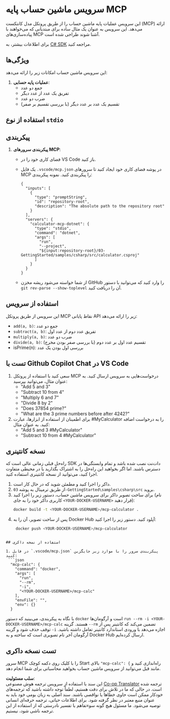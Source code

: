 <!--
CO_OP_TRANSLATOR_METADATA:
{
  "original_hash": "882aae00f1d3f007e20d03b883f44afa",
  "translation_date": "2025-07-13T22:13:15+00:00",
  "source_file": "03-GettingStarted/samples/csharp/README.md",
  "language_code": "fa"
}
-->
# سرویس ماشین حساب پایه MCP

این سرویس عملیات پایه ماشین حساب را از طریق پروتکل مدل کانتکست (MCP) ارائه می‌دهد. این سرویس به عنوان یک مثال ساده برای مبتدیانی که می‌خواهند با پیاده‌سازی‌های MCP آشنا شوند طراحی شده است.

برای اطلاعات بیشتر، به [C# SDK](https://github.com/modelcontextprotocol/csharp-sdk) مراجعه کنید.

## ویژگی‌ها

این سرویس ماشین حساب امکانات زیر را ارائه می‌دهد:

1. **عملیات پایه حسابی**:
   - جمع دو عدد
   - تفریق یک عدد از عدد دیگر
   - ضرب دو عدد
   - تقسیم یک عدد بر عدد دیگر (با بررسی تقسیم بر صفر)

## استفاده از نوع `stdio`
  
## پیکربندی

1. **پیکربندی سرورهای MCP**:
   - فضای کاری خود را در VS Code باز کنید.
   - یک فایل `.vscode/mcp.json` در پوشه فضای کاری خود ایجاد کنید تا سرورهای MCP را پیکربندی کنید. نمونه پیکربندی:

     ```jsonc
     {
       "inputs": [
         {
           "type": "promptString",
           "id": "repository-root",
           "description": "The absolute path to the repository root"
         }
       ],
       "servers": {
         "calculator-mcp-dotnet": {
           "type": "stdio",
           "command": "dotnet",
           "args": [
             "run",
             "--project",
             "${input:repository-root}/03-GettingStarted/samples/csharp/src/calculator.csproj"
           ]
         }
       }
     }
     ```

   - از شما خواسته می‌شود ریشه مخزن GitHub را وارد کنید که می‌توانید با دستور `git rev-parse --show-toplevel` آن را دریافت کنید.

## استفاده از سرویس

این سرویس از طریق پروتکل MCP نقاط پایانی API زیر را ارائه می‌دهد:

- `add(a, b)`: جمع دو عدد
- `subtract(a, b)`: تفریق عدد دوم از عدد اول
- `multiply(a, b)`: ضرب دو عدد
- `divide(a, b)`: تقسیم عدد اول بر عدد دوم (با بررسی صفر بودن مخرج)
- isPrime(n): بررسی اول بودن یک عدد

## تست با Github Copilot Chat در VS Code

1. سعی کنید با استفاده از پروتکل MCP درخواست‌هایی به سرویس ارسال کنید. به عنوان مثال، می‌توانید بپرسید:
   - "Add 5 and 3"
   - "Subtract 10 from 4"
   - "Multiply 6 and 7"
   - "Divide 8 by 2"
   - "Does 37854 prime?"
   - "What are the 3 prime numbers before after 4242?"
2. برای اطمینان از استفاده از ابزارها، عبارت #MyCalculator را به درخواست اضافه کنید. به عنوان مثال:
   - "Add 5 and 3 #MyCalculator"
   - "Subtract 10 from 4 #MyCalculator"

## نسخه کانتینری

راه‌حل قبلی زمانی عالی است که SDK دات‌نت نصب شده باشد و تمام وابستگی‌ها در دسترس باشند. اما اگر بخواهید این راه‌حل را به اشتراک بگذارید یا در محیطی متفاوت اجرا کنید، می‌توانید از نسخه کانتینری استفاده کنید.

1. داکر را اجرا کنید و مطمئن شوید که در حال کار است.
1. از طریق ترمینال به پوشه `03-GettingStarted\samples\csharp\src` بروید.
1. برای ساخت تصویر داکر برای سرویس ماشین حساب، دستور زیر را اجرا کنید (نام کاربری داکر خود را به جای `<YOUR-DOCKER-USERNAME>` قرار دهید):
   ```bash
   docker build -t <YOUR-DOCKER-USERNAME>/mcp-calculator .
   ``` 
1. پس از ساخت تصویر، آن را به Docker Hub آپلود کنید. دستور زیر را اجرا کنید:
   ```bash
    docker push <YOUR-DOCKER-USERNAME>/mcp-calculator
  ```

## استفاده از نسخه داکری

1. در فایل `.vscode/mcp.json` پیکربندی سرور را با موارد زیر جایگزین کنید:
   ```json
    "mcp-calc": {
      "command": "docker",
      "args": [
        "run",
        "--rm",
        "-i",
        "<YOUR-DOCKER-USERNAME>/mcp-calc"
      ],
      "envFile": "",
      "env": {}
    }
   ```
   با نگاه به پیکربندی، می‌بینید که دستور `docker` است و آرگومان‌ها `run --rm -i <YOUR-DOCKER-USERNAME>/mcp-calc` هستند. گزینه `--rm` تضمین می‌کند که کانتینر پس از توقف حذف شود و گزینه `-i` اجازه می‌دهد با ورودی استاندارد کانتینر تعامل داشته باشید. آرگومان آخر نام تصویری است که ساخته و به Docker Hub ارسال کرده‌ایم.

## تست نسخه داکری

سرور MCP را با کلیک روی دکمه کوچک Start بالای `"mcp-calc": {` راه‌اندازی کنید و مانند قبل می‌توانید از سرویس ماشین حساب بخواهید محاسباتی برای شما انجام دهد.

**سلب مسئولیت**:  
این سند با استفاده از سرویس ترجمه هوش مصنوعی [Co-op Translator](https://github.com/Azure/co-op-translator) ترجمه شده است. در حالی که ما در تلاش برای دقت هستیم، لطفاً توجه داشته باشید که ترجمه‌های خودکار ممکن است حاوی خطاها یا نواقصی باشند. سند اصلی به زبان بومی خود باید به عنوان منبع معتبر در نظر گرفته شود. برای اطلاعات حیاتی، ترجمه حرفه‌ای انسانی توصیه می‌شود. ما مسئول هیچ گونه سوءتفاهم یا تفسیر نادرستی که از استفاده از این ترجمه ناشی شود، نیستیم.